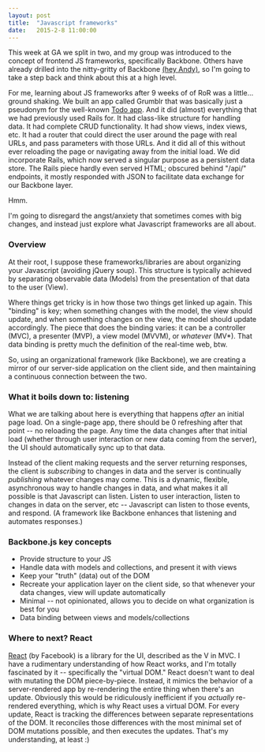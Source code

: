 ```yaml
---
layout: post
title:  "Javascript frameworks"
date:   2015-2-8 11:00:00
---
```


This week at GA we split in two, and my group was introduced to the concept of frontend JS frameworks, specifically Backbone. Others have already drilled into the nitty-gritty of Backbone [(hey Andy)](http://andrewsunglaekim.github.io/What-Is-this-Backbone-dont-hurt-me/), so I'm going to take a step back and think about this at a high level.

For me, learning about JS frameworks after 9 weeks of of RoR was a little... ground shaking. We built an app called Grumblr that was basically just a pseudonym for the well-known [Todo app](http://todomvc.com/). And it did (almost) everything that we had previously used Rails for. It had class-like structure for handling data. It had complete CRUD functionality. It had show views, index views, etc. It had a router that could direct the user around the page with real URLs, and pass parameters with those URLs. And it did all of this without ever reloading the page or navigating away from the initial load. We did incorporate Rails, which now served a singular purpose as a persistent data store. The Rails piece hardly even served HTML; obscured behind "/api/" endpoints, it mostly responded with JSON to facilitate data exchange for our Backbone layer.

Hmm.

I'm going to disregard the angst/anxiety that sometimes comes with big changes, and instead just explore what Javascript frameworks are all about.


### **Overview**

At their root, I suppose these frameworks/libraries are about organizing your Javascript (avoiding jQuery soup). This structure is typically achieved by separating observable data (Models) from the presentation of that data to the user (View).

Where things get tricky is in how those two things get linked up again. This "binding" is key; when something changes with the model, the view should update, and when something changes on the view, the model should update accordingly. The piece that does the binding varies: it can be a controller (MVC), a presenter (MVP), a view model (MVVM), or *whatever* (MV*). That data binding is pretty much the definition of the real-time web, btw. 

So, using an organizational framework (like Backbone), we are creating a mirror of our server-side application on the client side, and then maintaining a continuous connection between the two.


### **What it boils down to: listening**

What we are talking about here is everything that happens *after* an initial page load. On a single-page app, there should be 0 refreshing after that point -- no reloading the page. Any time the data changes after that initial load (whether through user interaction or new data coming from the server), the UI should automatically sync up to that data. 

Instead of the client making requests and the server returning responses, the client is *subscribing* to changes in data and the server is continually *publishing* whatever changes may come. This is a dynamic, flexible, asynchronous way to handle changes in data, and what makes it all possible is that Javascript can listen. Listen to user interaction, listen to changes in data on the server, etc -- Javascript can listen to those events, and respond. (A framework like Backbone enhances that listening and automates responses.)


### **Backbone.js key concepts**
-	Provide structure to your JS
-	Handle data with models and collections, and present it with views
-	Keep your "truth" (data) out of the DOM
-	Recreate your application layer on the client side, so that whenever your data changes, view will update automatically
-	Minimal -- not opinionated, allows you to decide on what organization is best for you
-	Data binding between views and models/collections


### **Where to next? React**

[React](http://facebook.github.io/react/index.html) (by Facebook) is a library for the UI, described as the V in MVC. I have a rudimentary understanding of how React works, and I'm totally fascinated by it -- specifically the "virtual DOM." React doesn't want to deal with mutating the DOM piece-by-piece. Instead, it mimics the behavior of a server-rendered app by re-rendering the entire thing when there's an update. Obviously this would be ridiculously inefficient if you *actually* re-rendered everything, which is why React uses a virtual DOM. For every update, React is tracking the differences between separate representations of the DOM. It reconciles those differences with the most minimal set of DOM mutations possible, and then executes the updates. That's my understanding, at least :)
